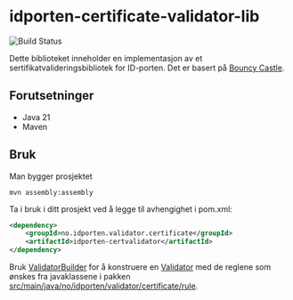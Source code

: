 # idporten-certificate-validator-lib
![Build Status](https://github.com/felleslosninger/idporten-certificate-validator-lib/actions/workflows/call-maventests.yml/badge.svg)

Dette biblioteket inneholder en implementasjon av et sertifikatvalideringsbibliotek for ID-porten. Det er basert på [Bouncy Castle](https://www.bouncycastle.org/java.html).

## Forutsetninger

- Java 21
- Maven

## Bruk

Man bygger prosjektet

    mvn assembly:assembly

Ta i bruk i ditt prosjekt ved å legge til avhengighet i pom.xml:
```xml
<dependency>
    <groupId>no.idporten.validator.certificate</groupId>
    <artifactId>idporten-certvalidator</artifactId>
</dependency>
```
Bruk [ValidatorBuilder](src/main/java/no/idporten/validator/certificate/ValidatorBuilder.java) for å konstruere en [Validator](src/main/java/no/idporten/validator/certificate/Validator.java) med de reglene som ønskes fra javaklassene i pakken [src/main/java/no/idporten/validator/certificate/rule](src/main/java/no/idporten/validator/certificate/rule).
